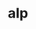 ---
category: 3-letters
denotation: null
name: alp
reference_link: https://www.etymonline.com/word/alp
root_language: null
root_name: null
title: alp
type: free
word_sums:
- respelling: alp
  sum: 'Alp + '
---